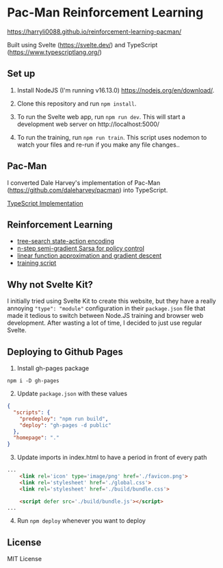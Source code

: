 # Pac-Man Reinforcement Learning

https://harryli0088.github.io/reinforcement-learning-pacman/


Built using Svelte (https://svelte.dev/) and TypeScript (https://www.typescriptlang.org/)

## Set up

1. Install NodeJS (I'm running v16.13.0) https://nodejs.org/en/download/.

2. Clone this repository and run `npm install`.

3. To run the Svelte web app, run `npm run dev`. This will start a development web server on http://localhost:5000/

4. To run the training, run `npm run train`. This script uses nodemon to watch your files and re-run if you make any file changes..


## Pac-Man

I converted Dale Harvey's implementation of Pac-Man (https://github.com/daleharvey/pacman) into TypeScript.

[TypeScript Implementation](/src/lib/pacman.ts)

## Reinforcement Learning
- [tree-search state-action encoding](/src/lib/train/treeSearch.ts)
- [n-step semi-gradient Sarsa for policy control](/src/lib/train/nStepSemiGradientSarsa.ts)
- [linear function approximation and gradient descent](/src/lib/train/linearQFunction.ts)
- [training script](/src/lib/train/train.ts)

## Why not Svelte Kit?

I initially tried using Svelte Kit to create this website, but they have a really annoying `"type": "module"` configuration in their `package.json` file that made it tedious to switch between Node.JS training and browser web development. After wasting a lot of time, I decided to just use regular Svelte.

## Deploying to Github Pages
1. Install gh-pages package
```
npm i -D gh-pages
```
2. Update ```package.json``` with these values
```json
{
  "scripts": {
    "predeploy": "npm run build",
    "deploy": "gh-pages -d public"
  },
  "homepage": "."
}
```
3. Update imports in index.html to have a period in front of every path
```html
...
	<link rel='icon' type='image/png' href='./favicon.png'>
	<link rel='stylesheet' href='./global.css'>
	<link rel='stylesheet' href='./build/bundle.css'>

	<script defer src='./build/bundle.js'></script>
...
```
4. Run ```npm deploy``` whenever you want to deploy

## License

MIT License